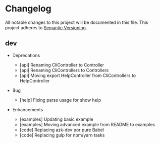 # Changelog

All notable changes to this project will be documented in this file.
This project adheres to [Semantic Versioning](http://semver.org/).

## dev

* Deprecations
  * [api] Renaming CliController to Controller
  * [api] Renaming CliControllers to Controllers
  * [api] Moving export HelpController from CliControllers to HelpController

* Bug
  * [help] Fixing parse usage for show help

* Enhancements
  * [examples] Updating basic example
  * [examples] Moving advanced example from README to examples
  * [code] Replacing azk-dev por pure Babel
  * [code] Replacing gulp for npm/yarn tasks
